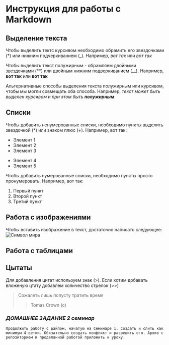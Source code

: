 # Инструкция для работы с Markdown

## Выделение текста

Чтобы выделить тектс курсивом необходимо обрамить его звездочками (*) или нижним подчеркиванием (_). Например, *вот так* или _вот так_

Чтобы выделить текст полужирным - обрамляем двойными звездочками (**) или двойным нижним подверкиванием (__). Например, **вот так** или __вот так__

Альтернативные способы выделения текста полужирным или курсивом, чтобы мы могли совмещать оба способа. Например, _текст может быть выделен курсивом и при этом быть **полужирным**_.

## Списки

Чтобы добавить ненумерованные списки, необходимо пункты выделить звездочкой (*) или знаком плюс (+). Например, вот так:
* Элемент 1
* Элемент 2
* Элемент 3
+ Элемент 4
+ Элемент 5

Чтобы добавить нумерованные списки, необходимо пункты просто пронумеровать. Например, вот так: 
1. Первый пункт
2. Второй пункт
3. Третий пункт

## Работа с изображениями
Чтобы вставить изображение в текст, достаточно написать следующее:
![Символ мира](mir.jpg)

## Работа с таблицами

## Цытаты

Для добавления цитат используем знак (>). Если хотим добавать вложеную цтату добавлем количество стрелок (>>)
> Сожалеть лишь попусту тратить время
>> Tomas Crown (c)

### _ДОМАШНЕЕ ЗАДАНИЕ 2 семинар_
```
Продолжить работу с файлом, начатую на Семинаре 1. Создать и слить как минимум 4 ветки. Обязательно создать конфликт и разрешить его. Архив с репозиторием и проделанной работой приложить к уроку.
```

